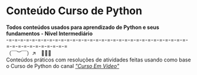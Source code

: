 # Conteúdo Curso de Python
**Todos conteúdos usados para aprendizado de Python e seus fundamentos - Nível Intermediário**<br>
-=-=-=-=-=-=-=-=-=-=-=-=-=-=-=-=-=-=-=-=-=-=-=-=-=-=-=-=-=-=-=-=-=-=-=-=-=-=-=-=-=-=<br>
                      （￣︶￣）↗　🐍🐍🐍<br>
Conteúdos práticos com resoluções de atividades feitas usando como base o Curso de Python do canal [*"Curso Em Vídeo"*](https://www.youtube.com/watch?v=S9uPNppGsGo&list=PLvE-ZAFRgX8hnECDn1v9HNTI71veL3oW0)
